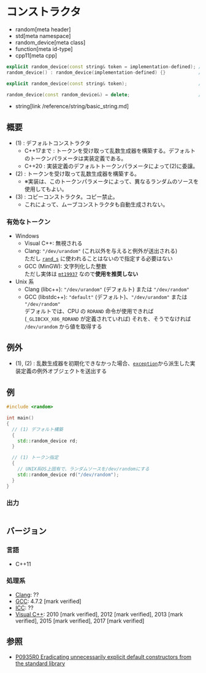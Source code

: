 # コンストラクタ
* random[meta header]
* std[meta namespace]
* random_device[meta class]
* function[meta id-type]
* cpp11[meta cpp]

```cpp
explicit random_device(const string& token = implementation-defined); // (1)
random_device() : random_device(implementation-defined) {}            // (1) C++20

explicit random_device(const string& token);                          // (2) C++20

random_device(const random_device&) = delete;                         // (3)
```
* string[link /reference/string/basic_string.md]

## 概要
- (1) : デフォルトコンストラクタ
    - C++17まで : トークンを受け取って乱数生成器を構築する。デフォルトのトークンパラメータは実装定義である。
    - C++20 : 実装定義のデフォルトトークンパラメータによって(2)に委譲。
- (2) : トークンを受け取って乱数生成器を構築する。
    - ※実装は、このトークンパラメータによって、異なるランダムのソースを使用してもよい。
- (3) : コピーコンストラクタ。コピー禁止。
    - これによって、ムーブコンストラクタも自動生成されない。

### 有効なトークン
- Windows
    - Visual C++: 無視される
    - Clang: `"/dev/urandom"` (これ以外を与えると例外が送出される)  
      ただし [`rand_s`](https://docs.microsoft.com/en-us/cpp/c-runtime-library/reference/rand-s) に使われることはないので指定する必要はない
    - GCC (MinGW): 文字列化した整数  
      ただし実体は [`mt19937`](../mt19937.md) なので**使用を推奨しない**
- Unix 系
    - Clang (libc++): `"/dev/urandom"` (デフォルト) または `"/dev/random"`
    - GCC (libstdc++): `"default"` (デフォルト)、`"/dev/urandom"` または `"/dev/random"`  
      デフォルトでは、CPU の `RDRAND` 命令が使用できれば (`_GLIBCXX_X86_RDRAND` が定義されていれば) それを、そうでなければ `/dev/urandom` から値を取得する

## 例外
- (1), (2) : 乱数生成器を初期化できなかった場合、[`exception`](/reference/exception/exception.md)から派生した実装定義の例外オブジェクトを送出する


## 例
```cpp example
#include <random>

int main()
{
  // (1) デフォルト構築
  {
    std::random_device rd;
  }

  // (1) トークン指定
  {
    // UNIX系OS上固有で、ランダムソースを/dev/randomにする
    std::random_device rd("/dev/random");
  }
}
```


### 出力
```
```

## バージョン
### 言語
- C++11

### 処理系
- [Clang](/implementation.md#clang): ??
- [GCC](/implementation.md#gcc): 4.7.2 [mark verified]
- [ICC](/implementation.md#icc): ??
- [Visual C++](/implementation.md#visual_cpp): 2010 [mark verified], 2012 [mark verified], 2013 [mark verified], 2015 [mark verified], 2017 [mark verified]


## 参照

- [P0935R0 Eradicating unnecessarily explicit default constructors from the standard library](http://www.open-std.org/jtc1/sc22/wg21/docs/papers/2018/p0935r0.html)
